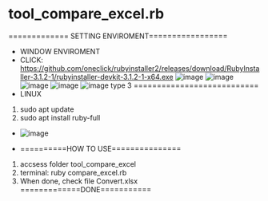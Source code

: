 # tool_compare_excel.rb
============= SETTING ENVIROMENT=================
+ WINDOW ENVIROMENT
+ CLICK: https://github.com/oneclick/rubyinstaller2/releases/download/RubyInstaller-3.1.2-1/rubyinstaller-devkit-3.1.2-1-x64.exe
![image](https://user-images.githubusercontent.com/54847531/188776648-a15a3356-473a-4bc8-80ec-d8f64374c918.png)
![image](https://user-images.githubusercontent.com/54847531/188776655-2780f2cf-628a-4c08-b6cc-0d20b5fd87c5.png)
![image](https://user-images.githubusercontent.com/54847531/188776660-ef18ec25-b6ed-4d2c-9f99-50a1215db62f.png)
![image](https://user-images.githubusercontent.com/54847531/188776677-2b95f14f-0325-4035-8e3f-961380643c30.png)
![image](https://user-images.githubusercontent.com/54847531/188776684-3f961c28-8355-49e3-a505-8bc565a6bfe0.png)
type 3
===========================
+ LINUX
1. sudo apt update
2. sudo apt install ruby-full
+ ![image](https://user-images.githubusercontent.com/54847531/188776811-03818505-6d9a-45d3-a589-6f3aff772bc5.png)
* ==========HOW TO USE===============
1. accsess folder tool_compare_excel
2. terminal: 
ruby compare_excel.rb
3. When done, check file Convert.xlsx
=============DONE===========

